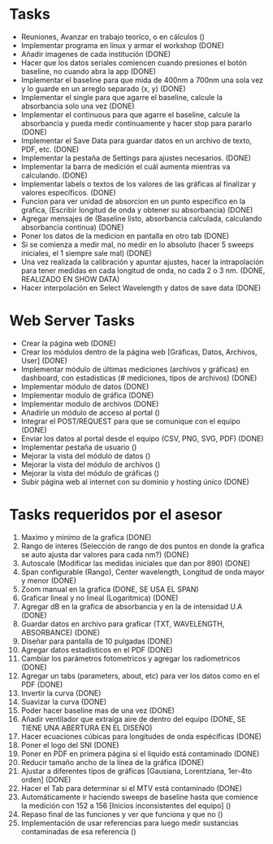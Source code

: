 # Tasks  
- Reuniones, Avanzar en trabajo teorico, o en cálculos ()
- Implementar programa en linux y armar el workshop (DONE)
- Añadir imagenes de cada institución (DONE)
- Hacer que los datos seriales comiencen cuando presiones el botón baseline, no cuando abra la app (DONE)
- Implementar el baseline para que mida de 400nm a 700nm una sola vez y lo guarde en un arreglo separado (x, y) (DONE)
- Implementar el single para que agarre el baseline, calcule la absorbancia solo una vez (DONE)
- Implementar el continuous para que agarre el baseline, calcule la absorbancia y pueda medir continuamente y hacer stop para pararlo (DONE)
- Implementar el Save Data para guardar datos en un archivo de texto, PDF, etc. (DONE)
- Implementar la pestaña de Settings para ajustes necesarios. (DONE)
- Implementar la barra de medición el cuál aumenta mientras va calculando. (DONE)
- Implementar labels o textos de los valores de las gráficas al finalizar y valores específicos. (DONE)
- Funcion para ver unidad de absorcion en un punto especifico en la grafica, (Escribir longitud de onda y obtener su absorbancia) (DONE)
- Agregar mensajes de (Baseline listo, absorbancia calculada, calculando absorbancia continua) (DONE)
- Poner los datos de la medicion en pantalla en otro tab (DONE)
- Si se comienza a medir mal, no medir en lo absoluto (hacer 5 sweeps iniciales, el 1 siempre sale mal) (DONE)
- Una vez realizada la calibración y apuntar ajustes, hacer la intrapolación para tener medidas en cada longitud de onda, no cada 2 o 3 nm. (DONE, REALIZADO EN SHOW DATA)
- Hacer interpolación en Select Wavelength y datos de save data (DONE)

# Web Server Tasks
- Crear la página web (DONE)
- Crear los módulos dentro de la página web [Gráficas, Datos, Archivos, User] (DONE)
- Implementar módulo de últimas mediciones (archivos y gráficas) en dashboard, con estadisticas (# mediciones, tipos de archivos) (DONE)
- Implementar módulo de datos (DONE)
- Implementar modulo de gráfica (DONE)
- Implementar modulo de archivos (DONE)
- Añadirle un módulo de acceso al portal ()
- Integrar el POST/REQUEST para que se comunique con el equipo (DONE)
- Enviar los datos al portal desde el equipo (CSV, PNG, SVG, PDF) (DONE)
- Implementar pestaña de usuario ()
- Mejorar la vista del módulo de datos ()
- Mejorar la vista del módulo de archivos ()
- Mejorar la vista del módulo de gráficas ()
- Subir página web al internet con su dominio y hosting único (DONE)

# Tasks requeridos por el asesor
1. Maximo y minimo de la grafica (DONE) 
2. Rango de interes (Selección de rango de dos puntos en donde la grafica se auto ajusta dar valores para cada nm?) (DONE)
3. Autoscale (Modificar las medidas iniciales que dan por 890) (DONE)
4. Span configurable (Rango), Center wavelength, Longitud de onda mayor y menor (DONE)
5. Zoom manual en la grafica (DONE, SE USA EL SPAN)
6. Graficar lineal y no lineal (Logaritmica) (DONE)
7. Agregar dB en la grafica de absorbancia y en la de intensidad U.A (DONE)
8. Guardar datos en archivo para graficar (TXT, WAVELENGTH, ABSORBANCE) (DONE)
9. Diseñar para pantalla de 10 pulgadas (DONE)
10. Agregar datos estadísticos en el PDF (DONE)
11. Cambiar los parámetros fotometricos y agregar los radiometricos (DONE)
12. Agregar un tabs (parameters, about, etc) para ver los datos como en el PDF (DONE)
13. Invertir la curva (DONE)
14. Suavizar la curva (DONE)
15. Poder hacer baseline mas de una vez (DONE)
16. Añadir ventilador que extraiga aire de dentro del equipo (DONE, SE TIENE UNA ABERTURA EN EL DISEÑO)
17. Hacer ecuaciones cúbicas para longitudes de onda espécificas (DONE)
18. Poner el logo del SNI (DONE)
19. Poner en PDF en primera página si el liquido está contaminado (DONE)
20. Reducir tamaño ancho de la línea de la gráfica (DONE)
21. Ajustar a diferentes tipos de gráficas [Gausiana, Lorentziana, 1er-4to orden] (DONE)
22. Hacer el Tab para determinar si el MTV está contaminado (DONE)
23. Automáticamente ir haciendo sweeps de baseline hasta que comience la medición con 152 a 156 [Inicios inconsistentes del equipo] ()
24. Repaso final de las funciones y ver que funciona y que no ()
25. Implementación de usar referencias para luego medir sustancias contaminadas de esa referencia ()

